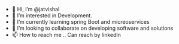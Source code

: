 - 👋 Hi, I’m @jatvishal
- 👀 I’m interested in Development.
- 🌱 I’m currently learning spring Boot and micreoservices
- 💞️ I’m looking to collaborate on developing software and solutions
- 📫 How to reach me .. Can reach by linkedln

<!---
jatvishal/jatvishal is a ✨ special ✨ repository because its `README.md` (this file) appears on your GitHub profile.
You can click the Preview link to take a look at your changes.
--->
